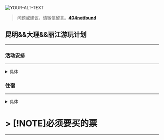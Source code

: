 <picture>
 <source media="(prefers-color-scheme: dark)" srcset="YOUR-DARKMODE-IMAGE">
 <source media="(prefers-color-scheme: light)" srcset="YOUR-LIGHTMODE-IMAGE">
 <img alt="YOUR-ALT-TEXT" src="YOUR-DEFAULT-IMAGE">
</picture>

>问题或建议，请微信留言。**[404notfound](#jump_8)**
##  昆明&&大理&&丽江游玩计划

---
### 活动安排
---
<details>
  <summary>具体</summary>
  
| 日期   |时间 |景点 |  交通工具|
|:-----:|:--:|:-------------:|:--: |
| 9月15 |下午| 翠湖公园&&陆军讲武堂博物馆（云南大学） | 打车 :shipit:|
| 9月15 |晚上| 金马碧鸡坊&&花卉市场 | 打车 |
| 9月16 | 上午 | 石林 | 自驾 |
| 9月16 | 下午 | 滇池 | 自驾 |
| 9月16 | 下午| 昆明 | 自驾 |
| 9月17 | 上午| 昆明→大理古城 | 高铁+打车 |
| 9月17 | 上午| 五华楼&洋人街 | 步行 |
| 9月17 | 下午| 洱海西岸 | 骑行 |
| 9月18| 上午| 洱海东岸 | 电车 |
| 9月18| 下午| 大理→丽江 | 高铁 |
| 9月18| 下午| 丽江古城&&狮子山 | 打车 |
| 9月19| 全天| 玉龙雪山 | 打车 |
| 9月20| 上午| 丽江→大理 | 打车 |
| 9月20| 下午| 丽江→大理 | 火车 |

</details>

### 住宿
---

<details>
  
<summary>具体</summary>
  
| 日期   |地点 |
|:-----:|:--:|
| 9月15晚 |昆明市区|
| 9月16晚 |昆明市区|
| 9月17晚 |洱海客栈|
| 9月18晚 |丽江市区|
| 9月19晚 |丽江市区|

</details>

# > [!NOTE]必须要买的票
---
